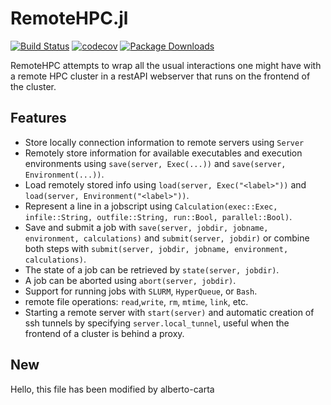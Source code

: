 # RemoteHPC.jl
[![Build Status](https://github.com/louisponet/RemoteHPC.jl/workflows/CI/badge.svg)](https://github.com/louisponet/RemoteHPC.jl/actions?query=workflow%3ACI)
[![codecov](https://codecov.io/gh/louisponet/RemoteHPC.jl/branch/master/graph/badge.svg?token=PAFMYMVJUT)](https://codecov.io/gh/louisponet/RemoteHPC.jl)
[![Package Downloads](https://shields.io/endpoint?url=https://pkgs.genieframework.com/api/v1/badge/RemoteHPC)](https://pkgs.genieframework.com?packages=RemoteHPC)

RemoteHPC attempts to wrap all the usual interactions one might have with a remote HPC cluster in a restAPI webserver that runs on the frontend of the cluster.

## Features
- Store locally connection information to remote servers using `Server`
- Remotely store information for available executables and execution environments using `save(server, Exec(...))` and `save(server, Environment(...))`.
- Load remotely stored info using `load(server, Exec("<label>"))` and `load(server, Environment("<label>"))`.
- Represent a line in a jobscript using `Calculation(exec::Exec, infile::String, outfile::String, run::Bool, parallel::Bool)`.
- Save and submit a job with `save(server, jobdir, jobname, environment, calculations)` and `submit(server, jobdir)` or combine both steps with `submit(server, jobdir, jobname, environment, calculations)`.
- The state of a job can be retrieved by `state(server, jobdir)`.
- A job can be aborted using `abort(server, jobdir)`.
- Support for running jobs with `SLURM`, `HyperQueue`, or `Bash`.
- remote file operations: `read`,`write`, `rm`, `mtime`, `link`, etc.
- Starting a remote server with `start(server)` and automatic creation of ssh tunnels by specifying `server.local_tunnel`, useful when the frontend of a cluster is behind a proxy.

## New 

Hello, this file has been modified by alberto-carta

